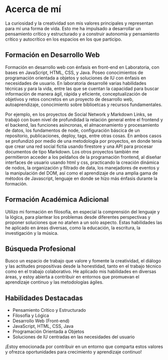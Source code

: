 # Acerca de mí

La curiosidad y la creatividad son mis valores principales y representan para mí una forma de vida. Esto me ha impulsado a desarrollar un pensamiento crítico y estructurado y a construir autonomía y pensamiento crítico y autocrítico en los espacios en los que 
participo.

## Formación en Desarrollo Web

Formación en desarrollo web con énfasis en front-end en Laboratoria, con bases en JavaScript, HTML, CSS, y Java. Poseo conocimientos de programación orientada a objetos y soluciones de IU con énfasis en necesidades de usuario. En laboratoria desarrollé varias 
habilidades técnicas y para la vida, entre las que se cuentan la capacidad para buscar información de manera ágil, rápida y eficiente, conceptualización de objetivos y retos concretos en un proyecto de desarrollo web, autoaprendizaje, conocimiento sobre 
biblioetcas y recursos fundamentales. 

Por ejemplo, en los proyectos de Social Network y Markdown Links, se trabajó con buen nivel de profundidad la relación general entre el frontend y el backend, las funciones asíncronas, el almacenamiento y procesamiento de 
datos, los fundamentos de node, configuración báscica de un repositorio, publicaciones, deploy, tags, entre otras cosas. En ambos casos se profundizó por medio de una metodología por proyectos, en donde tenía que crear una red social fictia usando firestore y una 
API para procesar documentos de tipo Markdown. Los otros proyectos también me permitieron acceder a los peldaños de la programación frontend, al diseñar interfaces de usuario usando html y css, practicando la creación dinámica de nodos, la organización y filtrado de data, los manejadores de eventos y la manipulación del DOM, así como el aprendizaje de una amplia gama de métodos de Javascript, lenguaje en donde se hizo más énfasis durante la formación.


## Formación Académica Adicional

Utilizo mi formación en filosofía, en especial la comprensión del lenguaje y la lógica, para plantear los problemas desde diferentes perspectivas y proponer soluciones que no atañen a un solo aspecto. Estas habilidades las he aplicado en áreas diversas, como la 
educación, la escritura, la investigación y la música.

## Búsqueda Profesional

Busco un espacio de trabajo que valore y fomente la creatividad, el diálogo y las actitudes propositivas desde la honestidad, tanto en el trabajo técnico como en el trabajo colaborativo. He aplicado mis habilidades en diversas áreas, y estoy abierta a contribuir en entornos que promuevan el aprendizaje continuo y las metodologías ágiles.

## Habilidades Destacadas

- Pensamiento Crítico y Estructurado
- Filosofía y Lógica
- Desarrollo Web (Front-end)
- JavaScript, HTML, CSS, Java
- Programación Orientada a Objetos
- Soluciones de IU centradas en las necesidades del usuario

¡Estoy emocionada por contribuir en un entorno que comparta estos valores y ofrezca oportunidades para crecimiento y aprendizaje continuo!
